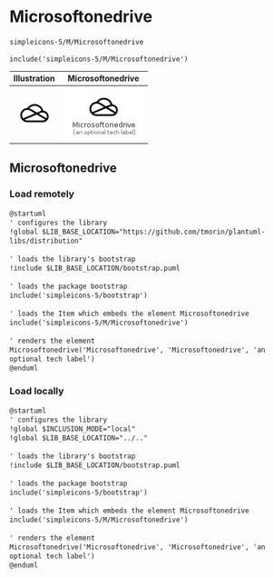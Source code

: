 # Microsoftonedrive


```text
simpleicons-5/M/Microsoftonedrive
```

```text
include('simpleicons-5/M/Microsoftonedrive')
```



| Illustration | Microsoftonedrive |
| :---: | :---: |
| ![illustration for Illustration](../../simpleicons-5/M/Microsoftonedrive.png) | ![illustration for Microsoftonedrive](../../simpleicons-5/M/Microsoftonedrive.Local.png) |




## Microsoftonedrive

### Load remotely
```plantuml
@startuml
' configures the library
!global $LIB_BASE_LOCATION="https://github.com/tmorin/plantuml-libs/distribution"

' loads the library's bootstrap
!include $LIB_BASE_LOCATION/bootstrap.puml

' loads the package bootstrap
include('simpleicons-5/bootstrap')

' loads the Item which embeds the element Microsoftonedrive
include('simpleicons-5/M/Microsoftonedrive')

' renders the element
Microsoftonedrive('Microsoftonedrive', 'Microsoftonedrive', 'an optional tech label')
@enduml
```

### Load locally
```plantuml
@startuml
' configures the library
!global $INCLUSION_MODE="local"
!global $LIB_BASE_LOCATION="../.."

' loads the library's bootstrap
!include $LIB_BASE_LOCATION/bootstrap.puml

' loads the package bootstrap
include('simpleicons-5/bootstrap')

' loads the Item which embeds the element Microsoftonedrive
include('simpleicons-5/M/Microsoftonedrive')

' renders the element
Microsoftonedrive('Microsoftonedrive', 'Microsoftonedrive', 'an optional tech label')
@enduml
```

